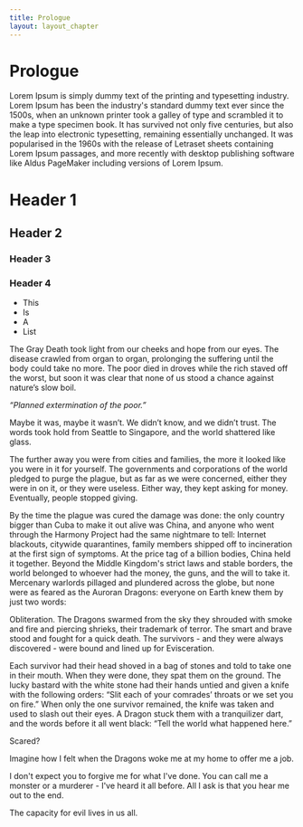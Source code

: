 ```yaml
---
title: Prologue
layout: layout_chapter
---
```


# Prologue

Lorem Ipsum is simply dummy text of the printing and typesetting industry. Lorem Ipsum has been the industry's standard dummy text ever since the 1500s, when an unknown printer took a galley of type and scrambled it to make a type specimen book. It has survived not only five centuries, but also the leap into electronic typesetting, remaining essentially unchanged. It was popularised in the 1960s with the release of Letraset sheets containing Lorem Ipsum passages, and more recently with desktop publishing software like Aldus PageMaker including versions of Lorem Ipsum.

# Header 1

## Header 2

### Header 3

### Header 4

- This
- Is
- A
- List

The Gray Death took light from our cheeks and hope from our eyes. The disease crawled from organ to organ, prolonging the suffering until the body could take no more. The poor died in droves while the rich staved off the worst, but soon it was clear that none of us stood a chance against nature’s slow boil.

*“Planned extermination of the poor.”*

Maybe it was, maybe it wasn’t. We didn’t know, and we didn’t trust. The words took hold from Seattle to Singapore, and the world shattered like glass.

The further away you were from cities and families, the more it looked like you were in it for yourself. The governments and corporations of the world pledged to purge the plague, but as far as we were concerned, either they were in on it, or they were useless. Either way, they kept asking for money. Eventually, people stopped giving.

By the time the plague was cured the damage was done: the only country bigger than Cuba to make it out alive was China, and anyone who went through the Harmony Project had the same nightmare to tell: Internet blackouts, citywide quarantines, family members shipped off to incineration at the first sign of symptoms. At the price tag of a billion bodies, China held it together. Beyond the Middle Kingdom's strict laws and stable borders, the world belonged to whoever had the money, the guns, and the will to take it. Mercenary warlords pillaged and plundered across the globe, but none were as feared as the Auroran Dragons: everyone on Earth knew them by just two words:

Obliteration. The Dragons swarmed from the sky they shrouded with smoke and fire and piercing shrieks, their trademark of terror. The smart and brave stood and fought for a quick death. The survivors - and they were always discovered - were bound and lined up for Evisceration.

Each survivor had their head shoved in a bag of stones and told to take one in their mouth. When they were done, they spat them on the ground. The lucky bastard with the white stone had their hands untied and given a knife with the following orders: “Slit each of your comrades’ throats or we set you on fire.” When only the one survivor remained, the knife was taken and used to slash out their eyes. A Dragon stuck them with a tranquilizer dart, and the words before it all went black: “Tell the world what happened here.”

Scared?

Imagine how I felt when the Dragons woke me at my home to offer me a job.

I don't expect you to forgive me for what I've done. You can call me a monster or a murderer - I've heard it all before. All I ask is that you hear me out to the end.

The capacity for evil lives in us all.